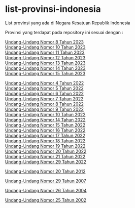 # list-provinsi-indonesia
List provinsi yang ada di Negara Kesatuan Republik Indonesia

Provinsi yang terdapat pada repository ini sesuai dengan :

[Undang-Undang Nomor 8 Tahun 2023](https://www.dpr.go.id/dokjdih/document/uu/1828.pdf)<br/>
[Undang-Undang Nomor 10 Tahun 2023](https://www.dpr.go.id/dokjdih/document/uu/1830.pdf)<br/>
[Undang-Undang Nomor 11 Tahun 2023](https://www.dpr.go.id/dokjdih/document/uu/1831.pdf)<br/>
[Undang-Undang Nomor 12 Tahun 2023](https://www.dpr.go.id/dokjdih/document/uu/1832.pdf)<br/>
[Undang-Undang Nomor 13 Tahun 2023](https://www.dpr.go.id/dokjdih/document/uu/1833.pdf)<br/>
[Undang-Undang Nomor 14 Tahun 2023](https://www.dpr.go.id/dokjdih/document/uu/1834.pdf)<br/>
[Undang-Undang Nomor 15 Tahun 2023](https://www.dpr.go.id/dokjdih/document/uu/1835.pdf)<br/>

[Undang-Undang Nomor 4 Tahun 2022](https://www.dpr.go.id/dokjdih/document/uu/1792.pdf)<br/>
[Undang-Undang Nomor 5 Tahun 2022](https://www.dpr.go.id/dokjdih/document/uu/1793.pdf)<br/>
[Undang-Undang Nomor 6 Tahun 2022](https://www.dpr.go.id/dokjdih/document/uu/1793.pdf)<br/>
[Undang-Undang Nomor 7 Tahun 2022](https://www.dpr.go.id/dokjdih/document/uu/1795.pdf)<br/>
[Undang-Undang Nomor 8 Tahun 2022](https://www.dpr.go.id/dokjdih/document/uu/1796.pdf)<br/>
[Undang-Undang Nomor 9 Tahun 2022](https://www.dpr.go.id/dokjdih/document/uu/1797.pdf)<br/>
[Undang-Undang Nomor 10 Tahun 2022](https://www.dpr.go.id/dokjdih/document/uu/1798.pdf)<br/>
[Undang-Undang Nomor 14 Tahun 2022](https://www.dpr.go.id/dokjdih/document/uu/1802.pdf)<br/>
[Undang-Undang Nomor 15 Tahun 2022](https://www.dpr.go.id/dokjdih/document/uu/1803.pdf)<br/>
[Undang-Undang Nomor 16 Tahun 2022](https://www.dpr.go.id/dokjdih/document/uu/1804.pdf)<br/>
[Undang-Undang Nomor 17 Tahun 2022](https://www.dpr.go.id/dokjdih/document/uu/1805.pdf)<br/>
[Undang-Undang Nomor 18 Tahun 2022](https://www.dpr.go.id/dokjdih/document/uu/1806.pdf)<br/>
[Undang-Undang Nomor 19 Tahun 2022](https://www.dpr.go.id/dokjdih/document/uu/1807.pdf)<br/>
[Undang-Undang Nomor 20 Tahun 2022](https://www.dpr.go.id/dokjdih/document/uu/1808.pdf)<br/>
[Undang-Undang Nomor 21 Tahun 2022](https://www.dpr.go.id/dokjdih/document/uu/1809.pdf)<br/>
[Undang-Undang Nomor 29 Tahun 2022](https://www.dpr.go.id/dokjdih/document/uu/1809.pdf)<br/>

[Undang-Undang Nomor 20 Tahun 2012](https://www.dpr.go.id/dokjdih/document/uu/280.pdf)<br/>

[Undang-Undang Nomor 29 Tahun 2007](https://www.dpr.go.id/dokjdih/document/uu/UU_2007_29.pdf)<br/>

[Undang-Undang Nomor 26 Tahun 2004](https://www.dpr.go.id/dokjdih/document/uu/27.pdf)<br/>

[Undang-Undang Nomor 25 Tahun 2002](https://www.dpr.go.id/dokjdih/document/uu/324.pdf)<br/>